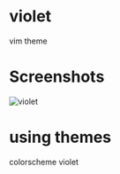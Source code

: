 # violet
vim theme 

# Screenshots
![violet](./png/violet_in_vim.jpg)

# using themes
colorscheme violet

